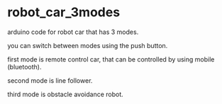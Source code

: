 # robot_car_3modes

arduino code for robot car that has 3 modes.

you can switch between modes using the push button.

first mode is remote control car, that can be controlled by using mobile (bluetooth).

second mode is line follower.

third mode is obstacle avoidance robot.
